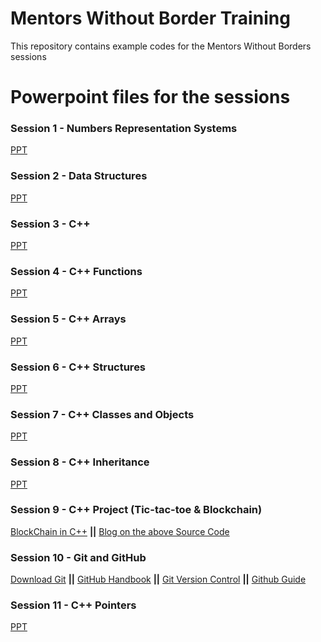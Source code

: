 # Mentors Without Border Training

This repository contains example codes for the Mentors Without Borders sessions

# Powerpoint files for the sessions

### Session 1 - Numbers Representation Systems 
[PPT](https://drive.google.com/file/d/1KnycgF3ETk5SE-cvwiRH9Z-eBe--jeLo/view?usp=sharing)

### Session 2 - Data Structures 
[PPT](https://drive.google.com/file/d/144c6XuZGmkmTwPzRu-wj4hpqu3QStuGr/view?usp=sharing)

### Session 3 - C++ 
[PPT](https://drive.google.com/file/d/1-BLNLF5XM1JR1esYqph8GxEkPpYYP27E/view?usp=sharing)

### Session 4 - C++ Functions
[PPT](https://drive.google.com/file/d/1Ej3Bih5iWM9piNerJxglcvOS6lfTrO_S/view?usp=sharing)

### Session 5 - C++ Arrays
[PPT](https://drive.google.com/file/d/1YVvfV1NqZLAkXwlOZC1Ut6IppkX9eUPS/view?usp=sharing)

### Session 6 - C++ Structures
[PPT](https://drive.google.com/file/d/1wj030cXBqjp9P7c1JX9nbdXbrVEIQ1LI/view?usp=sharing)

### Session 7 - C++ Classes and Objects
[PPT](https://drive.google.com/file/d/1UsSrEl6plMr4joQX4y-Z2gZfn70Dl4H9/view?usp=sharing)

### Session 8 - C++ Inheritance 
[PPT](https://drive.google.com/file/d/1arRYGpZhnd6hEs3Yv2kC1qQg5iW_ZL29/view?usp=sharing)

### Session 9 - C++ Project (Tic-tac-toe & Blockchain)
[BlockChain in C++](https://github.com/teaandcode/TestChain) **||** [Blog on the above Source Code](https://davenash.com/2017/10/build-a-blockchain-with-c/)

### Session 10 - Git and GitHub
[Download Git](https://git-scm.com/downloads) **||** [GitHub Handbook](https://guides.github.com/introduction/git-handbook/) **||** [Git Version Control](https://git-scm.com/book/en/v2/Getting-Started-About-Version-Control) **||** [Github Guide](https://guides.github.com/activities/hello-world/)

### Session 11 - C++ Pointers
[PPT](https://drive.google.com/file/d/1v_0qORg1eW91lirvoZ77UIZQXr_Xm0pf/view?usp=sharing)